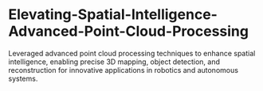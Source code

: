 # Elevating-Spatial-Intelligence-Advanced-Point-Cloud-Processing
Leveraged advanced point cloud processing techniques to enhance spatial intelligence, enabling precise 3D mapping, object detection, and reconstruction for innovative applications in robotics and autonomous systems.
